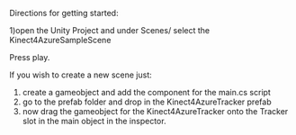 Directions for getting started:

1)open the Unity Project and under Scenes/  select the Kinect4AzureSampleScene

Press play.

If you wish to create a new scene just:

1) create a gameobject and add the component for the main.cs script
2) go to the prefab folder and drop in the Kinect4AzureTracker prefab
3) now drag the gameobject for the Kinect4AzureTracker onto the Tracker slot in the main object in the inspector.

